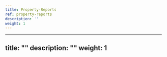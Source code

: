 ```yaml
---
title: Property-Reports
ref: property-reports
description: ''
weight: 1
---
```

---
title: ""
description: ""
weight: 1
---